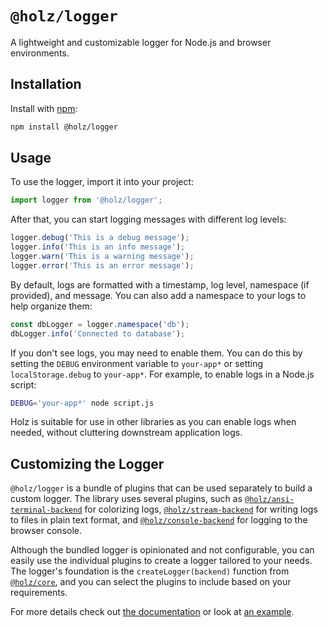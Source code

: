 # `@holz/logger`

A lightweight and customizable logger for Node.js and browser environments.

## Installation

Install with [npm](https://www.npmjs.com/):

```bash
npm install @holz/logger
```

## Usage

To use the logger, import it into your project:

```typescript
import logger from '@holz/logger';
```

After that, you can start logging messages with different log levels:

```typescript
logger.debug('This is a debug message');
logger.info('This is an info message');
logger.warn('This is a warning message');
logger.error('This is an error message');
```

By default, logs are formatted with a timestamp, log level, namespace (if provided), and message. You can also add a namespace to your logs to help organize them:

```typescript
const dbLogger = logger.namespace('db');
dbLogger.info('Connected to database');
```

If you don't see logs, you may need to enable them. You can do this by setting the `DEBUG` environment variable to `your-app*` or setting `localStorage.debug` to `your-app*`. For example, to enable logs in a Node.js script:

```bash
DEBUG='your-app*' node script.js
```

Holz is suitable for use in other libraries as you can enable logs when needed, without cluttering downstream application logs.

## Customizing the Logger

`@holz/logger` is a bundle of plugins that can be used separately to build a custom logger. The library uses several plugins, such as [`@holz/ansi-terminal-backend`](https://github.com/PsychoLlama/holz/tree/main/packages/holz-ansi-terminal-backend) for colorizing logs, [`@holz/stream-backend`](https://github.com/PsychoLlama/holz/tree/main/packages/holz-stream-backend) for writing logs to files in plain text format, and [`@holz/console-backend`](https://github.com/PsychoLlama/holz/tree/main/packages/holz-console-backend) for logging to the browser console.

Although the bundled logger is opinionated and not configurable, you can easily use the individual plugins to create a logger tailored to your needs. The logger's foundation is the `createLogger(backend)` function from [`@holz/core`](https://github.com/PsychoLlama/holz/tree/main/packages/holz-core), and you can select the plugins to include based on your requirements.

For more details check out [the documentation](https://github.com/PsychoLlama/holz/blob/main/README.md) or look at [an example](https://github.com/PsychoLlama/holz/blob/main/packages/holz-logger/src/index.browser.ts).
